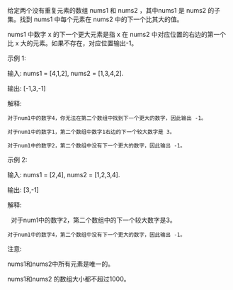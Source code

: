 给定两个没有重复元素的数组 nums1 和 nums2 ，其中nums1 是 nums2 的子集。找到 nums1 中每个元素在 nums2 中的下一个比其大的值。

nums1 中数字 x 的下一个更大元素是指 x 在 nums2 中对应位置的右边的第一个比 x 大的元素。如果不存在，对应位置输出-1。

示例 1:

输入: nums1 = [4,1,2], nums2 = [1,3,4,2].

输出: [-1,3,-1]

解释:

    对于num1中的数字4，你无法在第二个数组中找到下一个更大的数字，因此输出 -1。
    
    对于num1中的数字1，第二个数组中数字1右边的下一个较大数字是 3。
    
    对于num1中的数字2，第二个数组中没有下一个更大的数字，因此输出 -1。
    
示例 2:

输入: nums1 = [2,4], nums2 = [1,2,3,4].

输出: [3,-1]

解释:

    对于num1中的数字2，第二个数组中的下一个较大数字是3。
    
    对于num1中的数字4，第二个数组中没有下一个更大的数字，因此输出 -1。
    
注意:

nums1和nums2中所有元素是唯一的。

nums1和nums2 的数组大小都不超过1000。

